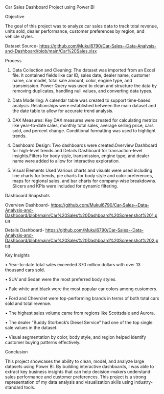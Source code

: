 Car Sales Dashboard Project using Power BI

Objective

The goal of this project was to analyze car sales data to track total revenue, units sold, dealer performance, customer preferences by region, and vehicle styles.

Dataset Source- https://github.com/Mukul6790/Car-Sales--Data-Analysis-and-Dashboard/blob/main/Car%20Sales.xlsx

Process

1.	Data Collection and Cleaning:
The dataset was imported from an Excel file. It contained fields like car ID, sales date, dealer name, customer name, car model, total sale amount, color, engine type, and transmission. Power Query was used to clean and structure the data by removing duplicates, handling null values, and converting data types.

2.	Data Modelling:
	A calendar table was created to support time-based analysis. Relationships were established between the main dataset and the date table to allow for accurate trend analysis.

4.	DAX Measures:
Key DAX measures were created for calculating metrics like year-to-date sales, monthly total sales, average selling price, cars sold, and percent change. Conditional formatting was used to highlight trends.

5.	Dashboard Design:
Two dashboards were created.Overview Dashboard for high-level trends and Details Dashboard for transaction-level insights.Filters for body style, transmission, engine type, and dealer name were added to allow for interactive exploration.



5.	Visual Elements Used
Various charts and visuals were used including line charts for trends, pie charts for body style and color preferences, maps for regional sales, and bar charts for company-wise breakdowns. Slicers and KPIs were included for dynamic filtering.

Dashboard Snapshots

Overview Dashboard- https://github.com/Mukul6790/Car-Sales--Data-Analysis-and-Dashboard/blob/main/Car%20Sales%20Dashboard%20Screenshot%201.png
 
 Details Dashboard- https://github.com/Mukul6790/Car-Sales--Data-Analysis-and-Dashboard/blob/main/Car%20Sales%20Dashboard%20Screenshot%202.png
 
 Key Insights

•	Year-to-date total sales exceeded 370 million dollars with over 13 thousand cars sold.

•	SUV and Sedan were the most preferred body styles.

•	Pale white and black were the most popular car colors among customers.

•	Ford and Chevrolet were top-performing brands in terms of both total cars sold and total revenue.

•	The highest sales volume came from regions like Scottsdale and Aurora.

•	The dealer “Buddy Storbeck’s Diesel Service” had one of the top single sale values in the dataset.

•	Visual segmentation by color, body style, and region helped identify customer buying patterns effectively.

Conclusion

This project showcases the ability to clean, model, and analyze large datasets using Power BI. By building interactive dashboards, I was able to extract key business insights that can help decision-makers understand sales performance and customer preferences. This project is a strong representation of my data analysis and visualization skills using industry-standard tools.


